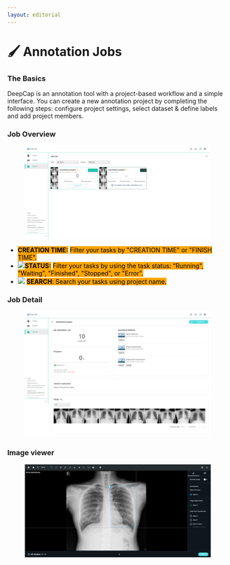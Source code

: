 ```yaml
---
layout: editorial
---
```


# 🖌 Annotation Jobs

### The Basics

DeepCap is an annotation tool with a project-based workflow and a simple interface. You can create a new annotation project by completing the following steps: configure project settings, select dataset & define labels and add project members.

### Job Overview

<figure><img src="../../.gitbook/assets/DeepCap_Jobs_Overview_Ongoing.png" alt=""><figcaption></figcaption></figure>



* <mark style="background-color:orange;">**CREATION TIME:**</mark> <mark style="background-color:orange;"></mark><mark style="background-color:orange;">Filter your tasks by "CREATION TIME" or "FINISH TIME".</mark>
* ![](https://console.deepq.ai/docs/console/.gitbook/assets/con-icon-11.png)<mark style="background-color:orange;">**STATUS:**</mark> <mark style="background-color:orange;"></mark><mark style="background-color:orange;">Filter your tasks by using the task status: “Running", "Waiting", "Finished", "Stopped", or "Error".</mark>
* ![](https://console.deepq.ai/docs/console/.gitbook/assets/con-icon-6.png) <mark style="background-color:orange;">**SEARCH**</mark><mark style="background-color:orange;">: Search your tasks using project name.</mark>





### Job Detail

<figure><img src="../../.gitbook/assets/DeepCap_Jobs_Detail_1.png" alt=""><figcaption></figcaption></figure>

### Image viewer

<figure><img src="../../.gitbook/assets/DeepCap_Jobs_Viewer_3.png" alt=""><figcaption></figcaption></figure>

